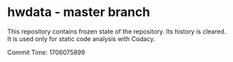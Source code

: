 # hwdata - master branch

This repository contains frozen state of the repository.
Its history is cleared. It is used only for static code
analysis with Codacy.

Commit Time: 1706075899